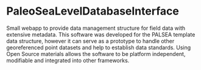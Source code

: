 # PaleoSeaLevelDatabaseInterface

Small webapp to provide data management structure for field data with
extensive metadata. This software was developed for the PALSEA template data structure,
however it can serve as a prototype to handle other georeferenced point datasets and help to
establish data standards. Using Open Source materials allows the software to be platform
independent, modifiable and integrated into other frameworks.
